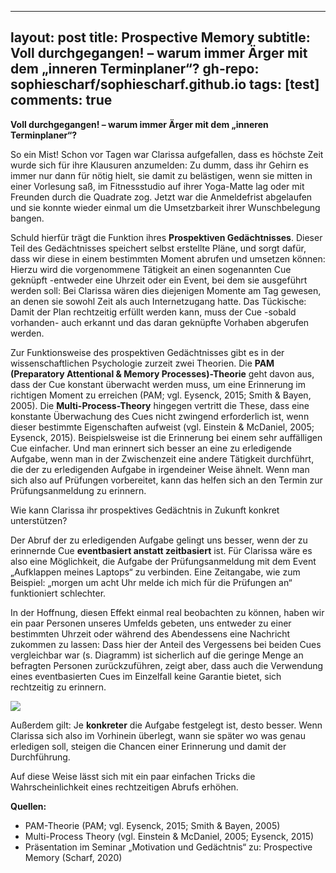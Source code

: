 
---
layout: post
title: Prospective Memory
subtitle: Voll durchgegangen! – warum immer Ärger mit dem „inneren Terminplaner“?
gh-repo: sophiescharf/sophiescharf.github.io
tags: [test]
comments: true
---
**Voll durchgegangen! – warum immer Ärger mit dem „inneren Terminplaner“?**

So ein Mist! Schon vor Tagen war Clarissa aufgefallen, dass es höchste Zeit wurde sich für ihre Klausuren anzumelden: Zu dumm, dass ihr Gehirn es immer nur dann für nötig hielt, sie damit zu belästigen, wenn sie mitten in einer Vorlesung saß, im Fitnessstudio auf ihrer Yoga-Matte lag oder mit Freunden durch die Quadrate zog. Jetzt war die Anmeldefrist abgelaufen und sie konnte wieder einmal um die Umsetzbarkeit ihrer Wunschbelegung bangen. 

Schuld hierfür trägt die Funktion ihres **Prospektiven Gedächtnisses**. Dieser Teil des Gedächtnisses speichert selbst erstellte Pläne, und sorgt dafür, dass wir diese in einem bestimmten Moment abrufen und umsetzen können: Hierzu wird die vorgenommene Tätigkeit an einen sogenannten Cue geknüpft -entweder eine Uhrzeit oder ein Event, bei dem sie ausgeführt werden soll: Bei Clarissa wären dies diejenigen Momente am Tag gewesen, an denen sie sowohl Zeit als auch Internetzugang hatte. Das Tückische: Damit der Plan rechtzeitig erfüllt werden kann, muss der Cue -sobald vorhanden- auch erkannt und das daran geknüpfte Vorhaben abgerufen werden.

Zur Funktionsweise des prospektiven Gedächtnisses gibt es in der wissenschaftlichen Psychologie zurzeit zwei Theorien. Die **PAM (Preparatory Attentional & Memory Processes)-Theorie** geht davon aus, dass der Cue konstant überwacht werden muss, um eine Erinnerung im richtigen Moment zu erreichen (PAM; vgl. Eysenck, 2015; Smith & Bayen, 2005). Die **Multi-Process-Theory** hingegen vertritt die These, dass eine konstante Überwachung des Cues nicht zwingend erforderlich ist, wenn dieser bestimmte Eigenschaften aufweist (vgl. Einstein & McDaniel, 2005; Eysenck, 2015). Beispielsweise ist die Erinnerung bei einem sehr auffälligen Cue einfacher. Und man erinnert sich besser an eine zu erledigende Aufgabe, wenn man in der Zwischenzeit eine andere Tätigkeit durchführt, die der zu erledigenden Aufgabe in irgendeiner Weise ähnelt. Wenn man sich also auf Prüfungen vorbereitet, kann das helfen sich an den Termin zur Prüfungsanmeldung zu erinnern.

Wie kann Clarissa ihr prospektives Gedächtnis in Zukunft konkret unterstützen?

Der Abruf der zu erledigenden Aufgabe gelingt uns besser, wenn der zu erinnernde Cue **eventbasiert anstatt zeitbasiert** ist. Für Clarissa wäre es also eine Möglichkeit, die Aufgabe der Prüfungsanmeldung mit dem Event „Aufklappen meines Laptops“ zu verbinden. Eine Zeitangabe, wie zum Beispiel: „morgen um acht Uhr melde ich mich für die Prüfungen an“ funktioniert schlechter.

In der Hoffnung, diesen Effekt einmal real beobachten zu können, haben wir ein paar Personen unseres Umfelds gebeten, uns entweder zu einer bestimmten Uhrzeit oder während des Abendessens eine Nachricht zukommen zu lassen: Dass hier der Anteil des Vergessens bei beiden Cues vergleichbar war (s. Diagramm) ist sicherlich auf die geringe Menge an befragten Personen zurückzuführen, zeigt aber, dass auch die Verwendung eines eventbasierten Cues im Einzelfall keine Garantie bietet, sich rechtzeitig zu erinnern.


![](3Blogbeitrag%20Prospective%20Memory.008.png) 

Außerdem gilt: Je **konkreter** die Aufgabe festgelegt ist, desto besser. Wenn Clarissa sich also im Vorhinein überlegt, wann sie später wo was genau erledigen soll, steigen die Chancen einer Erinnerung und damit der Durchführung.

Auf diese Weise lässt sich mit ein paar einfachen Tricks die Wahrscheinlichkeit eines rechtzeitigen Abrufs erhöhen.

**Quellen:**

- PAM-Theorie (PAM; vgl. Eysenck, 2015; Smith & Bayen, 2005)
- Multi-Process Theory (vgl. Einstein & McDaniel, 2005; Eysenck, 2015)
- Präsentation im Seminar „Motivation und Gedächtnis“ zu: Prospective Memory (Scharf, 2020)
